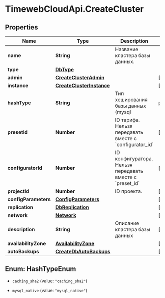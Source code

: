 # TimewebCloudApi.CreateCluster

## Properties

Name | Type | Description | Notes
------------ | ------------- | ------------- | -------------
**name** | **String** | Название кластера базы данных. | 
**type** | [**DbType**](DbType.md) |  | 
**admin** | [**CreateClusterAdmin**](CreateClusterAdmin.md) |  | [optional] 
**instance** | [**CreateClusterInstance**](CreateClusterInstance.md) |  | [optional] 
**hashType** | **String** | Тип хеширования базы данных (mysql | postgres). | [optional] 
**presetId** | **Number** | ID тарифа. Нельзя передавать вместе с &#x60;configurator_id&#x60; | [optional] 
**configuratorId** | **Number** | ID конфигуратора. Нельзя передавать вместе с &#x60;preset_id&#x60; | [optional] 
**projectId** | **Number** | ID проекта. | [optional] 
**configParameters** | [**ConfigParameters**](ConfigParameters.md) |  | [optional] 
**replication** | [**DbReplication**](DbReplication.md) |  | [optional] 
**network** | [**Network**](Network.md) |  | [optional] 
**description** | **String** | Описание кластера базы данных | [optional] 
**availabilityZone** | [**AvailabilityZone**](AvailabilityZone.md) |  | [optional] 
**autoBackups** | [**CreateDbAutoBackups**](CreateDbAutoBackups.md) |  | [optional] 



## Enum: HashTypeEnum


* `caching_sha2` (value: `"caching_sha2"`)

* `mysql_native` (value: `"mysql_native"`)




